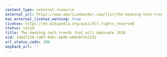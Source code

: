 ```yaml
---
content_type: external-resource
external_url: https://www.americanbanker.com/list/the-banking-tech-trends-that-will-dominate-2020
has_external_license_warning: true
license: https://en.wikipedia.org/wiki/All_rights_reserved
status: valid
title: The banking tech trends that will dominate 2020
uid: 1ded7226-1a07-4bbc-a6db-e00c027e2331
url_status_code: 200
wayback_url: ''
---
```

